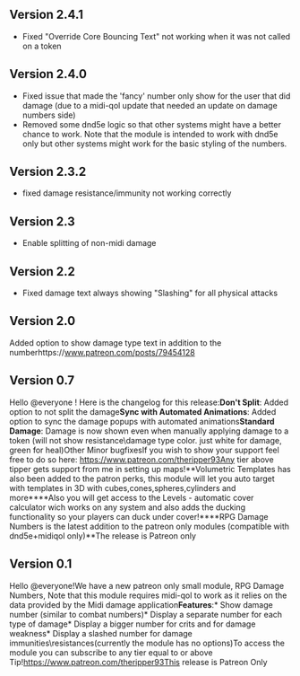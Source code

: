 ## Version 2.4.1
- Fixed "Override Core Bouncing Text" not working when it was not called on a token

## Version 2.4.0
- Fixed issue that made the 'fancy' number only show for the user that did damage (due to a midi-qol update that needed an update on damage numbers side)
- Removed some dnd5e logic so that other systems might have a better chance to work. Note that the module is intended to work with dnd5e only but other systems might work for the basic styling of the numbers.

## Version 2.3.2
- fixed damage resistance/immunity not working correctly

## Version 2.3
- Enable splitting of non-midi damage

## Version 2.2
- Fixed damage text always showing "Slashing" for all physical attacks

## Version 2.0
Added option to show damage type text in addition to the numberhttps://www.patreon.com/posts/79454128

## Version 0.7
Hello @everyone ! Here is the changelog for this release:**Don't Split**: Added option to not split the damage**Sync with Automated Animations**: Added option to sync the damage popups with automated animations**Standard Damage**: Damage is now shown even when manually applying damage to a token (will not show resistance\damage type color. just white for damage, green for heal)Other Minor bugfixesIf you wish to show your support feel free to do so here: https://www.patreon.com/theripper93Any tier above tipper gets support from me in setting up maps!**Volumetric Templates has also been added to the patron perks, this module will let you auto target with templates in 3D with cubes,cones,spheres,cylinders and more****Also you will get access to the Levels - automatic cover calculator wich works on any system and also adds the ducking functionality so your players can duck under cover!****RPG Damage Numbers is the latest addition to the patreon only modules (compatible with dnd5e+midiqol only)**The release is Patreon only

## Version 0.1
Hello @everyone!We have a new patreon only small module, RPG Damage Numbers, Note that this module requires midi-qol to work as it relies on the data provided by the Midi damage application**Features**:* Show damage number (similar to combat numbers)* Display a separate number for each type of damage* Display a bigger number for crits and for damage weakness* Display a slashed number for damage immunities\resistances(currently the module has no options)To access the module you can subscribe to any tier equal to or above Tip!https://www.patreon.com/theripper93This release is Patreon Only